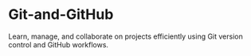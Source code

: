 # Git-and-GitHub
Learn, manage, and collaborate on projects efficiently using Git version control and GitHub workflows.
